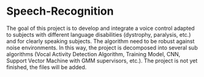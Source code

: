 # Speech-Recognition
The goal of this project is to develop and integrate a voice control adapted to subjects with different language disabilities (dystrophy, paralysis, etc.) and for clearly speaking subjects. The algorithm need to be robust against noise environments. In this way, the project is decomposed into several sub algorithms (Vocal Activity Detection Algorithm, Training Model, CNN, Support Vector Machine with GMM supervisors, etc.).
The project is not yet finished, the files will be added.
